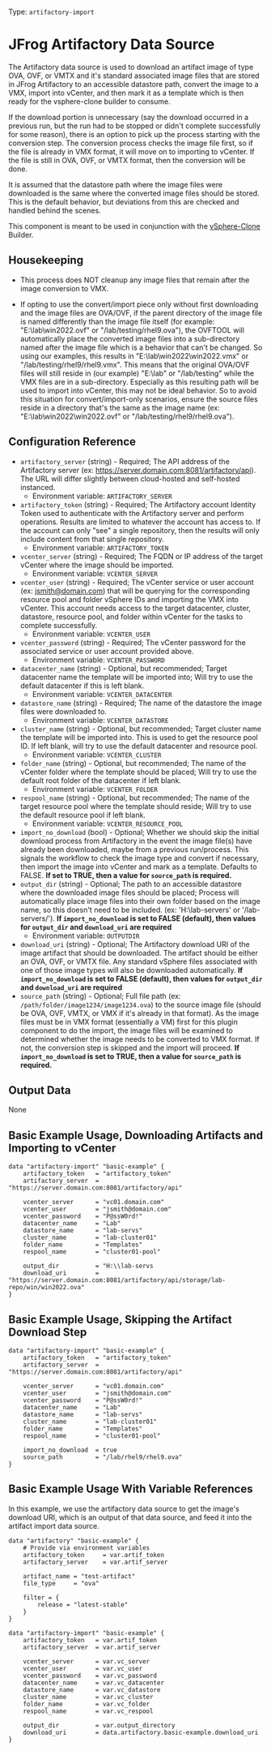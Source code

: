 Type:  `artifactory-import`

# JFrog Artifactory Data Source

The Artifactory data source is used to download an artifact image of type OVA, OVF, or VMTX and it's standard associated image files that are stored in JFrog Artifactory to an accessible datastore path, convert the image to a VMX, import into vCenter, and then mark it as a template which is then ready for the vsphere-clone builder to consume.

If the download portion is unnecessary (say the download occurred in a previous run, but the run had to be stopped or didn't complete successfully for some reason), there is an option to pick up the process starting with the conversion step. The conversion process checks the image file first, so if the file is already in VMX format, it will move on to importing to vCenter. If the file is still in OVA, OVF, or VMTX format, then the conversion will be done.

It is assumed that the datastore path where the image files were downloaded is the same where the converted image files should be stored. This is the default behavior, but deviations from this are checked and handled behind the scenes.

This component is meant to be used in conjunction with the [vSphere-Clone](https://developer.hashicorp.com/packer/integrations/hashicorp/vsphere/latest/components/builder/vsphere-clone) Builder.

## Housekeeping
* This process does NOT cleanup any image files that remain after the image conversion to VMX.

* If opting to use the convert/import piece only without first downloading and the image files are OVA/OVF, if the parent directory of the image file is named differently than the image file itself (for example: "E:\lab\win2022.ovf" or "/lab/testing/rhel9.ova"), the OVFTOOL will automatically place the converted image files into a sub-directory named after the image file which is a behavior that can't be changed. So using our examples, this results in "E:\lab\win2022\win2022.vmx" or "/lab/testing/rhel9/rhel9.vmx". This means that the original OVA/OVF files will still reside in (our example) "E:\lab" or "/lab/testing" while the VMX files are in a sub-directory. Especially as this resulting path will be used to import into vCenter, this may not be ideal behavior. So to avoid this situation for convert/import-only scenarios, ensure the source files reside in a directory that's the same as the image name (ex: "E:\lab\win2022\win2022.ovf" or "/lab/testing/rhel9/rhel9.ova").

## Configuration Reference

- `artifactory_server` (string) - Required; The API address of the Artifactory server (ex: https://server.domain.com:8081/artifactory/api). The URL will differ slightly between cloud-hosted and self-hosted instanced.
    * Environment variable: `ARTIFACTORY_SERVER`
- `artifactory_token` (string) - Required; The Artifactory account Identity Token used to authenticate with the Artifactory server and perform operations. Results are limited to whatever the account has access to. If the account can only "see" a single repository, then the results will only include content from that single repository.
    * Environment variable: `ARTIFACTORY_TOKEN`
- `vcenter_server` (string) - Required; The FQDN or IP address of the target vCenter where the image should be imported.
    * Environment variable: `VCENTER_SERVER`
- `vcenter_user` (string) - Required; The vCenter service or user account (ex: jsmith@domain.com) that will be querying for the corresponding resource pool and folder vSphere IDs and importing the VMX into vCenter. This account needs access to the target datacenter, cluster, datastore, resource pool, and folder within vCenter for the tasks to complete successfully.
    * Environment variable: `VCENTER_USER`
- `vcenter_password` (string) - Required; The vCenter password for the associated service or user account provided above.
    * Environment variable: `VCENTER_PASSWORD`
- `datacenter_name` (string) - Optional, but recommended; Target datacenter name the template will be imported into; Will try to use the default datacenter if this is left blank.
    * Environment variable: `VCENTER_DATACENTER`
- `datastore_name` (string) - Required; The name of the datastore the image files were downloaded to.
    * Environment variable: `VCENTER_DATASTORE`
- `cluster_name` (string) - Optional, but recommended; Target cluster name the template will be imported into. This is used to get the resource pool ID. If left blank, will try to use the default datacenter and resource pool. 
    * Environment variable: `VCENTER_CLUSTER`
- `folder_name` (string) - Optional, but recommended; The name of the vCenter folder where the template should be placed; Will try to use the default root folder of the datacenter if left blank.
    * Environment variable: `VCENTER_FOLDER`
- `respool_name` (string) - Optional, but recommended; The name of the target resource pool where the template should reside; Will try to use the default resource pool if left blank.
    * Environment variable: `VCENTER_RESOURCE_POOL`
- `import_no_download` (bool) - Optional; Whether we should skip the initial download process from Artifactory in the event the image file(s) have already been downloaded, maybe from a previous run/process. This signals the workflow to check the image type and convert if necessary, then import the image into vCenter and mark as a template. Defaults to FALSE.
    **If set to TRUE, then a value for `source_path` is required.**
- `output_dir` (string) - Optional; The path to an accessible datastore where the downloaded image files should be placed; Process will automatically place image files into their own folder based on the image name, so this doesn't need to be included. (ex: 'H:\\lab-servers' or '/lab-servers/').
    **If `import_no_download` is set to FALSE (default), then values for `output_dir` and `download_uri` are required**
    * Environment variable: `OUTPUTDIR`
- `download_uri` (string) - Optional; The Artifactory download URI of the image artifact that should be downloaded. The artifact should be either an OVA, OVF, or VMTX file. Any standard vSphere files associated with one of those image types will also be downloaded automatically. 
    **If `import_no_download` is set to FALSE (default), then values for `output_dir` and `download_uri` are required**
- `source_path` (string) - Optional; Full file path (ex: `/path/folder/image1234/image1234.ova`) to the source image file (should be OVA, OVF, VMTX, or VMX if it's already in that format). As the image files must be in VMX format (essentially a VM) first for this plugin component to do the import, the image files will be examined to determined whether the image needs to be converted to VMX format. If not, the conversion step is skipped and the import will proceed.
    **If `import_no_download` is set to TRUE, then a value for `source_path` is required.**

## Output Data

None


## Basic Example Usage, Downloading Artifacts and Importing to vCenter

```hcl
data "artifactory-import" "basic-example" {
    artifactory_token   = "artifactory_token"
    artifactory_server  = "https://server.domain.com:8081/artifactory/api"

    vcenter_server      = "vc01.domain.com"
    vcenter_user        = "jsmith@domain.com"
    vcenter_password    = "P@ssW0rd!"
    datacenter_name     = "Lab"
    datastore_name      = "lab-servs"
    cluster_name        = "lab-cluster01"
    folder_name         = "Templates"
    respool_name        = "cluster01-pool"

    output_dir          = "H:\\lab-servs
    download_uri        = "https://server.domain.com:8081/artifactory/api/storage/lab-repo/win/win2022.ova"
}
```

## Basic Example Usage, Skipping the Artifact Download Step

```hcl
data "artifactory-import" "basic-example" {
    artifactory_token   = "artifactory_token"
    artifactory_server  = "https://server.domain.com:8081/artifactory/api"

    vcenter_server      = "vc01.domain.com"
    vcenter_user        = "jsmith@domain.com"
    vcenter_password    = "P@ssW0rd!"
    datacenter_name     = "Lab"
    datastore_name      = "lab-servs"
    cluster_name        = "lab-cluster01"
    folder_name         = "Templates"
    respool_name        = "cluster01-pool"

    import_no_download  = true
    source_path         = "/lab/rhel9/rhel9.ova"
}
```

## Basic Example Usage With Variable References
In this example, we use the artifactory data source to get the image's download URI, which is an output of that data source, and feed it into the artifact import data source.

```hcl
data "artifactory" "basic-example" {
	# Provide via environment variables
	artifactory_token     = var.artif_token  
	artifactory_server    = var.artif_server

	artifact_name = "test-artifact"
	file_type     = "ova"
		
	filter = {
		release = "latest-stable"
	}
}

data "artifactory-import" "basic-example" {
	artifactory_token   = var.artif_token
	artifactory_server  = var.artif_server

	vcenter_server      = var.vc_server
	vcenter_user        = var.vc_user
	vcenter_password    = var.vc_password
	datacenter_name     = var.vc_datacenter
	datastore_name      = var.vc_datastore
	cluster_name        = var.vc_cluster
	folder_name         = var.vc_folder
	respool_name        = var.vc_respool

	output_dir          = var.output_directory
	download_uri        = data.artifactory.basic-example.download_uri
}
```